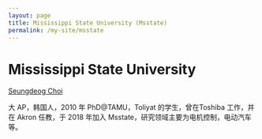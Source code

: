 ```yaml
---
layout: page
title: Mississippi State University (Msstate)
permalink: /my-site/msstate
---
```

# Mississippi State University
[Seungdeog Choi](https://www.ece.msstate.edu/people/faculty/dr-seungdeog-choi/)

大 AP，韩国人，2010 年 PhD@TAMU，Toliyat 的学生，曾在Toshiba 工作，并在 Akron 任教，于 2018 年加入 Msstate，研究领域主要为电机控制，电动汽车等。
